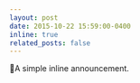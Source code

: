 ```yaml
---
layout: post
date: 2015-10-22 15:59:00-0400
inline: true
related_posts: false
---
```


🎉A simple inline announcement.

